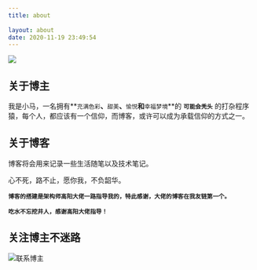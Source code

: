 ```yaml
---
title: about
 
layout: about
date: 2020-11-19 23:49:54
---
```


![](https://blog-1305951218.cos.ap-shanghai.myqcloud.com/blog/image/icon/touBuYinDaoGuanZhu.gif)
## 关于博主

我是小马，一名拥有**`充满色彩`**、**`甜美`**、**`愉悦`**和**`幸福梦境`**的 **`可能会秃头`** 的打杂程序猿，每个人，都应该有一个信仰，而博客，或许可以成为承载信仰的方式之一。
## 关于博客

博客将会用来记录一些生活随笔以及技术笔记。

心不死，路不止，愿你我，不负韶华。

**`博客的搭建是架构师高阳大佬一路指导我的，特此感谢，大佬的博客在我友链第一个。`**

**`吃水不忘挖井人，感谢高阳大佬指导！`**

## 关注博主不迷路

![联系博主](https://blog-1305951218.cos.ap-shanghai.myqcloud.com/blog/image/icon/wechatFindMeNew.png)